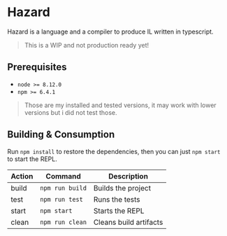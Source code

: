 # Hazard

Hazard is a language and a compiler to produce IL written in typescript.

> This is a WIP and not production ready yet!

## Prerequisites

* `node >= 8.12.0`
* `npm >= 6.4.1`

> Those are my installed and tested versions, it may work with lower versions but i did not test those.

## Building & Consumption

Run `npm install` to restore the dependencies, then you can just `npm start` to start the REPL.

| Action   | Command         | Description            |
|----------|-----------------|------------------------|
| build    | `npm run build` | Builds the project     |
| test     | `npm run test`  | Runs the tests         |
| start    | `npm start`     | Starts the REPL        |
| clean    | `npm run clean` | Cleans build artifacts |

